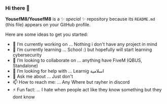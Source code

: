 ### Hi there 👋


**YousefM8/YousefM8** is a ✨ _special_ ✨ repository because its `README.md` (this file) appears on your GitHub profile.

Here are some ideas to get you started:

- 🔭 I’m currently working on ... Nothing i don't have any project in mind
- 🌱 I’m currently learning ... School :) but hopefully will start learning cybersecurity
- 👯 I’m looking to collaborate on ... anything have FiveM (QBUS, Standalone)
- 🤔 I’m looking for help with ... Learnig اسلامية
- 💬 Ask me about ... Just don't
- 📫 How to reach me: ... Any Where but rayher in discord 
- ⚡ Fun fact: ... I hate when people act like they know something but they dont know



